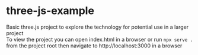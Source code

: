 # three-js-example

Basic three.js project to explore the technology for potential use in a larger project\
To view the project you can open index.html in a browser or run `npx serve .` from the project root then navigate to http://localhost:3000 in a browser
